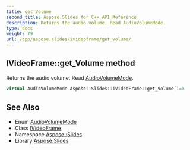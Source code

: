 ```yaml
---
title: get_Volume
second_title: Aspose.Slides for C++ API Reference
description: Returns the audio volume. Read AudioVolumeMode.
type: docs
weight: 79
url: /cpp/aspose.slides/ivideoframe/get_volume/
---
```

## IVideoFrame::get_Volume method


Returns the audio volume. Read [AudioVolumeMode](../../audiovolumemode/).

```cpp
virtual AudioVolumeMode Aspose::Slides::IVideoFrame::get_Volume()=0
```

## See Also

* Enum [AudioVolumeMode](../../audiovolumemode/)
* Class [IVideoFrame](../)
* Namespace [Aspose::Slides](../../)
* Library [Aspose.Slides](../../../)
